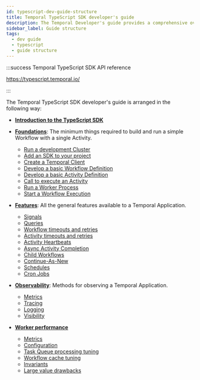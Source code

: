 ```yaml
---
id: typescript-dev-guide-structure
title: Temporal TypeScript SDK developer's guide
description: The Temporal Developer's guide provides a comprehensive overview of the structures, primitives, and features used in Temporal Application development.
sidebar_label: Guide structure
tags:
  - dev guide
  - typescript
  - guide structure
---
```


:::success Temporal TypeScript SDK API reference

https://typescript.temporal.io/

:::

The Temporal TypeScript SDK developer's guide is arranged in the following way:

- [**Introduction to the TypeScript SDK**](/typescript/introduction-to-typescript-sdk)

- [**Foundations**](/dev-guide/typescript/foundations): The minimum things required to build and run a simple Workflow with a single Activity.

  - [Run a development Cluster](/dev-guide/typescript/foundations#run-a-dev-cluster)
  - [Add an SDK to your project](/dev-guide/typescript/foundations#add-your-sdk)
  - [Create a Temporal Client](/dev-guide/typescript/foundations#connect-to-a-cluster)
  - [Develop a basic Workflow Definition](/dev-guide/typescript/foundations#develop-workflows)
  - [Develop a basic Activity Definition](/dev-guide/typescript/foundations#develop-activities)
  - [Call to execute an Activity](/dev-guide/typescript/foundations#activity-execution)
  - [Run a Worker Process](/dev-guide/typescript/foundations#run-worker-processes)
  - [Start a Workflow Execution](/dev-guide/typescript/foundations#start-workflow-execution)

- [**Features**](/dev-guide/typescript/features): All the general features available to a Temporal Application.

  - [Signals](/dev-guide/typescript/features#signals)
  - [Queries](/dev-guide/typescript/features#queries)
  - [Workflow timeouts and retries](/dev-guide/typescript/features#workflow-timeouts)
  - [Activity timeouts and retries](/dev-guide/typescript/features#activity-timeouts)
  - [Activity Heartbeats](/dev-guide/typescript/features#activity-heartbeats)
  - [Async Activity Completion](/dev-guide/typescript/features#asynchronous-activity-completion)
  - [Child Workflows](/dev-guide/typescript/features#child-workflows)
  - [Continue-As-New](/dev-guide/typescript/features#continue-as-new)
  - [Schedules](/dev-guide/typescript/features#schedule-a-workflow)
  - [Cron Jobs](/dev-guide/typescript/features#temporal-cron-jobs)

- [**Observability**](/dev-guide/typescript/observability): Methods for observing a Temporal Application.

  - [Metrics](/dev-guide/typescript/observability#metrics)
  - [Tracing](/dev-guide/typescript/observability#tracing)
  - [Logging](/dev-guide/typescript/observability#logging)
  - [Visibility](/dev-guide/typescript/observability#visibility)

- [**Worker performance**](/dev-guide/worker-performance)

  - [Metrics](/dev-guide/worker-performance#metrics)
  - [Configuration](/dev-guide/worker-performance#configuration)
  - [Task Queue processing tuning](/dev-guide/worker-performance#task-queues-processing-tuning)
  - [Workflow cache tuning](/dev-guide/worker-performance#workflow-cache-tuning)
  - [Invariants](/dev-guide/worker-performance#invariants)
  - [Large value drawbacks](/dev-guide/worker-performance#drawbacks-of-putting-just-large-values-everywhere)
